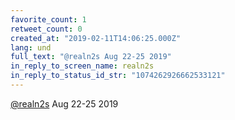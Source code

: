```yaml
---
favorite_count: 1
retweet_count: 0
created_at: "2019-02-11T14:06:25.000Z"
lang: und
full_text: "@realn2s Aug 22-25 2019"
in_reply_to_screen_name: realn2s
in_reply_to_status_id_str: "1074262926662533121"
---
```


[@realn2s](https://twitter.com/realn2s) Aug 22-25 2019
